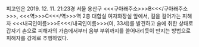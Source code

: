 피고인은 2019. 12. 11. 21:23경 서울 용산구 <<<구아래주소>>>B<<</구아래주소>>>, <<<역>>>C<<</역>>>역 2층 대합실 여자화장실 앞에서, 길을 걸어가는 피해자 <<<내국인이름>>>E<<</내국인이름>>>(여, 33세)를 발견하고 술에 취한 상태로 갑자기 손으로 피해자의 가슴에서부터 음부 부위까지를 쓸어내리듯이 만지는 방법으로 피해자를 강제로 추행하였다.
